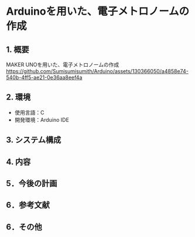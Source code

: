 # Arduinoを用いた、電子メトロノームの作成

## 1. 概要
MAKER UNOを用いた、電子メトロノームの作成
https://github.com/Sumisumisumith/Arduino/assets/130366050/a4858e74-540b-4ff5-ae21-0e36aa8eef4a

## 2. 環境
- 使用言語：C
- 開発環境：Arduino IDE

## 3. システム構成

## 4. 内容

## 5．今後の計画

## 6．参考文献

## 6．その他
